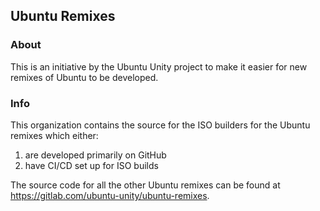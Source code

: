 ## Ubuntu Remixes

### About

This is an initiative by the Ubuntu Unity project to make it easier for new remixes of Ubuntu to be developed.

### Info

This organization contains the source for the ISO builders for the Ubuntu remixes which either:

1. are developed primarily on GitHub
2. have CI/CD set up for ISO builds

The source code for all the other Ubuntu remixes can be found at https://gitlab.com/ubuntu-unity/ubuntu-remixes.
